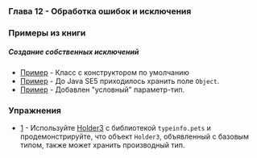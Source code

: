 ### Глава 12 - Обработка ошибок и исключения

### Примеры из книги

##### Создание собственных исключений

* [Пример](examples/myself/InheritingException.java) - Класс с конструктором по умолчанию
* [Пример](examples/simple/Holder2.java) - До Java SE5 приходилось хранить поле `Object`.
* [Пример](examples/simple/Holder3.java) - Добавлен "условный" параметр-тип.

### Упражнения

* [1](exercises/ex1/SimpleClass.java) - Используйте [Holder3](examples/simple/Holder3.java) с библиотекой `typeinfo.pets`
и продемонстрируйте, что объект `Holder3`, объявленный с базовым типом, также может хранить производный тип.



